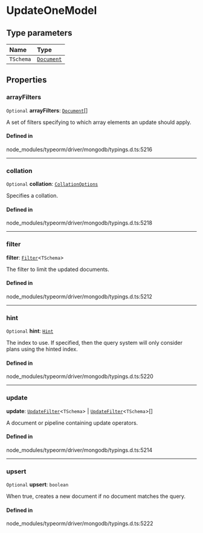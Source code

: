 # UpdateOneModel

## Type parameters

| Name | Type |
| :------ | :------ |
| `TSchema` | [`Document`](Document.md) |

## Properties

### arrayFilters

 `Optional` **arrayFilters**: [`Document`](Document.md)[]

A set of filters specifying to which array elements an update should apply.

#### Defined in

node_modules/typeorm/driver/mongodb/typings.d.ts:5216

___

### collation

 `Optional` **collation**: [`CollationOptions`](CollationOptions.md)

Specifies a collation.

#### Defined in

node_modules/typeorm/driver/mongodb/typings.d.ts:5218

___

### filter

 **filter**: [`Filter`](../index.md#filter)<`TSchema`\>

The filter to limit the updated documents.

#### Defined in

node_modules/typeorm/driver/mongodb/typings.d.ts:5212

___

### hint

 `Optional` **hint**: [`Hint`](../index.md#hint)

The index to use. If specified, then the query system will only consider plans using the hinted index.

#### Defined in

node_modules/typeorm/driver/mongodb/typings.d.ts:5220

___

### update

 **update**: [`UpdateFilter`](../index.md#updatefilter)<`TSchema`\> \| [`UpdateFilter`](../index.md#updatefilter)<`TSchema`\>[]

A document or pipeline containing update operators.

#### Defined in

node_modules/typeorm/driver/mongodb/typings.d.ts:5214

___

### upsert

 `Optional` **upsert**: `boolean`

When true, creates a new document if no document matches the query.

#### Defined in

node_modules/typeorm/driver/mongodb/typings.d.ts:5222

